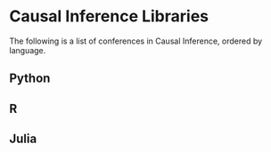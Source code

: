 # Causal Inference Libraries

The following is a list of conferences in Causal Inference, ordered by language.



## Python

## R

## Julia

